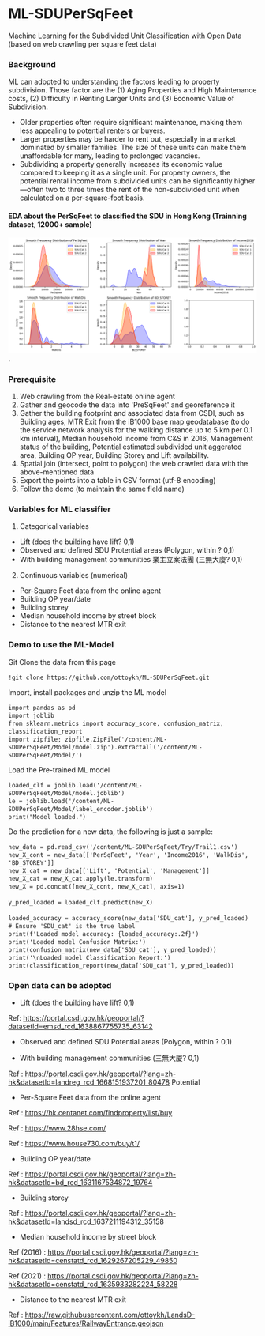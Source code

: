 # ML-SDUPerSqFeet
Machine Learning for the Subdivided Unit Classification with Open Data (based on web crawling per square feet data) 

### Background 
ML can adopted to understanding the factors leading to property subdivision. Those factor are the (1) Aging Properties and High Maintenance costs, (2) Difficulty in Renting Larger Units and (3) Economic Value of Subdivision.

* Older properties often require significant maintenance, making them less appealing to potential renters or buyers.
* Larger properties may be harder to rent out, especially in a market dominated by smaller families. The size of these units can make them unaffordable for many, leading to prolonged vacancies.
* Subdividing a property generally increases its economic value compared to keeping it as a single unit. For property owners, the potential rental income from subdivided units can be significantly higher—often two to three times the rent of the non-subdivided unit when calculated on a per-square-foot basis.

#### EDA about the PerSqFeet to classified the SDU in Hong Kong (Trainning dataset, 12000+ sample)
![Trainning data EDA](https://raw.githubusercontent.com/ottoykh/ML-SDUPerSqFeet/main/Image_Ref/Train_EDA.png "Trainning data EDA").

### Prerequisite
1. Web crawling from the Real-estate online agent 
2. Gather and geocode the data into 'PreSqFeet' and georeference it 
3. Gather the building footprint and associated data from CSDI, such as Building ages, MTR Exit from the iB1000 base map geodatabase (to do the service network analysis for the walking distance up to 5 km per 0.1 km interval), Median household income from C&S in 2016, Management status of the building, Potential estimated subdivided unit aggerated area, Building OP year, Building Storey and Lift availability. 
4. Spatial join (intersect, point to polygon) the web crawled data with the above-mentioned data
5. Export the points into a table in CSV format (utf-8 encoding)
6. Follow the demo (to maintain the same field name)

### Variables for ML classifier
1. Categorical variables
* Lift (does the building have lift? 0,1)
* Observed and defined SDU Protential areas (Polygon, within ? 0,1) 
* With building management communities 業主立案法團 (三無大廈? 0,1)

2. Continuous variables (numerical) 
* Per-Square Feet data from the online agent 
* Building OP year/date 
* Building storey 
* Median household income by street block
* Distance to the nearest MTR exit 

### Demo to use the ML-Model
Git Clone the data from this page 
```
!git clone https://github.com/ottoykh/ML-SDUPerSqFeet.git
```
Import, install packages and unzip the ML model 
```
import pandas as pd
import joblib
from sklearn.metrics import accuracy_score, confusion_matrix, classification_report
import zipfile; zipfile.ZipFile('/content/ML-SDUPerSqFeet/Model/model.zip').extractall('/content/ML-SDUPerSqFeet/Model/')
```
Load the Pre-trained ML model 
```
loaded_clf = joblib.load('/content/ML-SDUPerSqFeet/Model/model.joblib')
le = joblib.load('/content/ML-SDUPerSqFeet/Model/label_encoder.joblib')
print("Model loaded.")
```
Do the prediction for a new data, the following is just a sample: 
```
new_data = pd.read_csv('/content/ML-SDUPerSqFeet/Try/Trail1.csv')
new_X_cont = new_data[['PerSqFeet', 'Year', 'Income2016', 'WalkDis', 'BD_STOREY']]
new_X_cat = new_data[['Lift', 'Potential', 'Management']]
new_X_cat = new_X_cat.apply(le.transform)
new_X = pd.concat([new_X_cont, new_X_cat], axis=1)

y_pred_loaded = loaded_clf.predict(new_X)

loaded_accuracy = accuracy_score(new_data['SDU_cat'], y_pred_loaded)  # Ensure 'SDU_cat' is the true label
print(f'Loaded model accuracy: {loaded_accuracy:.2f}')
print('Loaded model Confusion Matrix:')
print(confusion_matrix(new_data['SDU_cat'], y_pred_loaded))
print('\nLoaded model Classification Report:')
print(classification_report(new_data['SDU_cat'], y_pred_loaded))
```

### Open data can be adopted
* Lift (does the building have lift? 0,1)

Ref: https://portal.csdi.gov.hk/geoportal/?datasetId=emsd_rcd_1638867755735_63142 

* Observed and defined SDU Potential areas (Polygon, within ? 0,1) 

* With building management communities (三無大廈? 0,1)

Ref : https://portal.csdi.gov.hk/geoportal/?lang=zh-hk&datasetId=landreg_rcd_1668151937201_80478
Potential
* Per-Square Feet data from the online agent 

Ref : https://hk.centanet.com/findproperty/list/buy

Ref : https://www.28hse.com/

Ref : https://www.house730.com/buy/t1/ 

* Building OP year/date 

Ref : https://portal.csdi.gov.hk/geoportal/?lang=zh-hk&datasetId=bd_rcd_1631167534872_19764

* Building storey 

Ref : https://portal.csdi.gov.hk/geoportal/?lang=zh-hk&datasetId=landsd_rcd_1637211194312_35158

* Median household income by street block

Ref (2016) : https://portal.csdi.gov.hk/geoportal/?lang=zh-hk&datasetId=censtatd_rcd_1629267205229_49850

Ref (2021) : https://portal.csdi.gov.hk/geoportal/?lang=zh-hk&datasetId=censtatd_rcd_1635933282224_58228

* Distance to the nearest MTR exit 

Ref : https://raw.githubusercontent.com/ottoykh/LandsD-iB1000/main/Features/RailwayEntrance.geojson


